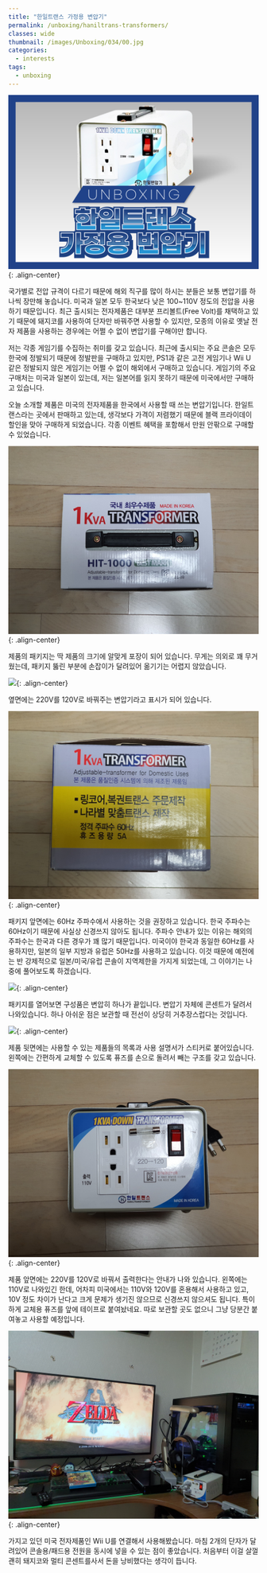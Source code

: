 ```yaml
---
title: "한일트랜스 가정용 변압기"
permalink: /unboxing/haniltrans-transformers/
classes: wide
thumbnail: /images/Unboxing/034/00.jpg
categories:
  - interests
tags:
  - unboxing
---
```


![](/images/Unboxing/034/00.jpg){: .align-center}

국가별로 전압 규격이 다르기 때문에 해외 직구를 많이 하시는 분들은 보통 변압기를 하나씩 장만해 놓습니다. 미국과 일본 모두 한국보다 낮은 100~110V 정도의 전압을 사용하기 때문입니다. 최근 출시되는 전자제품은 대부분 프리볼트(Free Volt)를 채택하고 있기 때문에 돼지코를 사용하여 단자만 바꿔주면 사용할 수 있지만, 모종의 이유로 옛날 전자 제품을 사용하는 경우에는 어쩔 수 없이 변압기를 구해야만 합니다.

저는 각종 게임기를 수집하는 취미를 갖고 있습니다. 최근에 출시되는 주요 콘솔은 모두 한국에 정발되기 때문에 정발판을 구매하고 있지만, PS1과 같은 고전 게임기나 Wii U 같은 정발되지 않은 게임기는 어쩔 수 없이 해외에서 구매하고 있습니다. 게임기의 주요 구매처는 미국과 일본이 있는데, 저는 일본어를 읽지 못하기 때문에 미국에서만 구매하고 있습니다.

오늘 소개할 제품은 미국의 전자제품을 한국에서 사용할 때 쓰는 변압기입니다. 한일트랜스라는 곳에서 판매하고 있는데, 생각보다 가격이 저렴했기 때문에 블랙 프라이데이 할인을 맞아 구매하게 되었습니다. 각종 이벤트 혜택을 포함해서 만원 안팎으로 구매할 수 있었습니다.

![](/images/Unboxing/034/01.jpg){: .align-center}

제품의 패키지는 딱 제품의 크기에 알맞게 포장이 되어 있습니다. 무게는 의외로 꽤 무거웠는데, 패키지 뚫린 부분에 손잡이가 달려있어 옮기기는 어렵지 않았습니다.

![](/images/Unboxing/034/02.jpg){: .align-center}

옆면에는 220V를 120V로 바꿔주는 변압기라고 표시가 되어 있습니다.

![](/images/Unboxing/034/03.jpg){: .align-center}

패키지 앞면에는 60Hz 주파수에서 사용하는 것을 권장하고 있습니다. 한국 주파수는 60Hz이기 때문에 사실상 신경쓰지 않아도 됩니다. 주파수 안내가 있는 이유는 해외의 주파수는 한국과 다른 경우가 꽤 많기 때문입니다. 미국이야 한국과 동일한 60Hz를 사용하지만, 일본의 일부 지방과 유럽은 50Hz를 사용하고 있습니다. 이것 때문에 예전에는 반 강제적으로 일본/미국/유럽 콘솔이 지역제한을 가지게 되었는데, 그 이야기는 나중에 풀어보도록 하겠습니다.

![](/images/Unboxing/034/04.jpg){: .align-center}

패키지를 열어보면 구성품은 변압히 하나가 끝입니다. 변압기 자체에 콘센트가 달려서 나와있습니다. 하나 아쉬운 점은 보관할 때 전선이 상당히 거추장스럽다는 것입니다.

![](/images/Unboxing/034/05.jpg){: .align-center}

제품 뒷면에는 사용할 수 있는 제품들의 목록과 사용 설명서가 스티커로 붙어있습니다. 왼쪽에는 간편하게 교체할 수 있도록 퓨즈를 손으로 돌려서 빼는 구조를 갖고 있습니다.

![](/images/Unboxing/034/06.jpg){: .align-center}

제품 앞면에는 220V를 120V로 바꿔서 출력한다는 안내가 나와 있습니다. 왼쪽에는 110V로 나와있긴 한데, 어차피 미국에서는 110V와 120V를 혼용해서 사용하고 있고, 10V 정도 차이가 난다고 크게 문제가 생기진 않으므로 신경쓰지 않으셔도 됩니다. 특이하게 교체용 퓨즈를 앞에 테이프로 붙여놨네요. 따로 보관할 곳도 없으니 그냥 당분간 붙여놓고 사용할 예정입니다.

![](/images/Unboxing/034/07.jpg){: .align-center}

가지고 있던 미국 전자제품인 Wii U를 연결해서 사용해봤습니다. 마침 2개의 단자가 달려있어 콘솔용/패드용 전원을 동시에 넣을 수 있는 점이 좋았습니다. 처음부터 이걸 살껄 괜히 돼지코와 멀티 콘센트를사서 돈을 낭비했다는 생각이 듭니다.